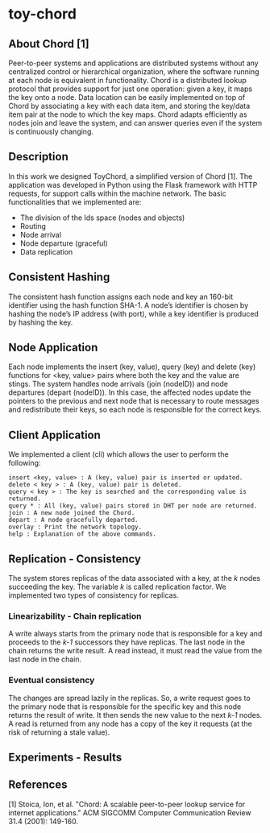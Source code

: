 # toy-chord
## About Chord [1]
Peer-to-peer systems and applications are distributed systems without any centralized control or hierarchical organization, where the software running at each
node is equivalent in functionality. Chord is a distributed lookup protocol that provides support for just one operation: given a key, it maps the
key onto a node. Data location can be easily implemented on top of Chord by associating a key with each data item, and storing the key/data item pair at the node to which the key maps. Chord adapts efficiently as nodes join and leave the system, and can answer queries even if the system is continuously changing.

## Description
In this work we designed ToyChord, a simplified version of Chord [1]. The application was developed in Python using the Flask framework with HTTP requests, for support
calls within the machine network. The basic functionalities that we implemented are:
* The division of the Ids space (nodes and objects)
* Routing
* Node arrival
* Node departure (graceful)
* Data replication

## Consistent Hashing
The consistent hash function assigns each node and key an 160-bit identifier using the hash function SHA-1. A node’s identifier is chosen by hashing the node’s IP address (with port), while a key identifier is produced by hashing the key.

## Node Application
Each node implements the insert (key, value), query (key) and delete (key) functions for <key, value> pairs where both the key and the value are stings. The system handles node arrivals (join (nodeID)) and node departures (depart (nodeID)). In this case, the affected nodes update the pointers to the previous and next node that is necessary to route messages and redistribute their keys, so each node is responsible for the correct keys.

## Client Application
We implemented a client (cli) which allows the user to perform the following:
```
insert <key, value> : A (key, value) pair is inserted or updated.
delete < key > : A (key, value) pair is deleted.
query < key > : The key is searched and the corresponding value is returned.
query * : All (key, value) pairs stored in DHT per node are returned.
join : A new node joined the Chord.
depart : A node gracefully departed.
overlay : Print the network topology.
help : Explanation of the above commands.
```
## Replication - Consistency
The system stores replicas of the data associated with a key, at the *k* nodes succeeding the key. The variable *k* is called replication factor. We implemented two types of consistency for replicas.

### Linearizability - Chain replication
A write always starts from the primary node that is responsible for a key and proceeds to the *k-1* successors they have replicas. The last node in the chain returns the write result. A read instead, it must read the value from the last node in the chain.

### Eventual consistency
The changes are spread lazily in the replicas. So, a write request goes to the primary node that is responsible for the specific key and this node returns the result of write. It then sends the new value to the next *k-1* nodes. A read is returned from any node has a copy of the key it requests (at the risk of returning a stale value).

## Εxperiments - Results

## References
[1] Stoica, Ion, et al. "Chord: A scalable peer-to-peer lookup service for internet applications." ACM
SIGCOMM Computer Communication Review 31.4 (2001): 149-160.
